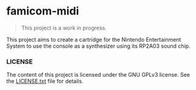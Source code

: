 # famicom-midi

> This project is a work in progress.

This project aims to create a cartridge for the Nintendo Entertainment System
to use the console as a synthesizer using its RP2A03 sound chip.

### LICENSE

The content of this project is licensed under the GNU GPLv3 license. See the
[LICENSE.txt](LICENSE.txt) file for details.
